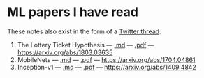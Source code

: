 # ML papers I have read

These notes also exist in the form of a [Twitter thread](https://twitter.com/blisstweeting/status/1444918058011828227).

1. The Lottery Ticket Hypothesis — [.md](https://github.com/xenohunter/ml-papers-notes/blob/master/The&#32;Lottery&#32;Ticket&#32;Hypothesis.md) — [.pdf](https://github.com/xenohunter/ml-papers-notes/blob/master/The&#32;Lottery&#32;Ticket&#32;Hypothesis.pdf) — https://arxiv.org/abs/1803.03635
1. MobileNets — [.md](https://github.com/xenohunter/ml-papers-notes/blob/master/MobileNets.md) — [.pdf](https://github.com/xenohunter/ml-papers-notes/blob/master/MobileNets.pdf) — https://arxiv.org/abs/1704.04861
1. Inception-v1 — [.md](https://github.com/xenohunter/ml-papers-notes/blob/master/Inception-v1.md) — [.pdf](https://github.com/xenohunter/ml-papers-notes/blob/master/Inception-v1.pdf) — https://arxiv.org/abs/1409.4842
